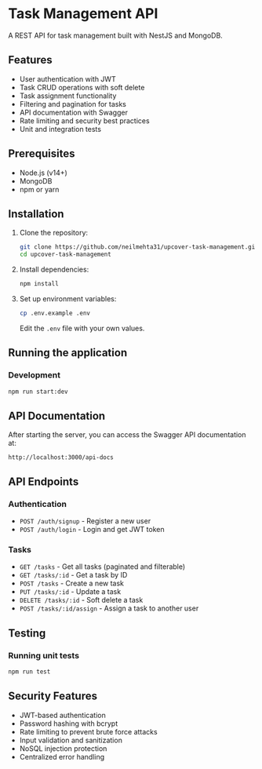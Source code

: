 # Task Management API

A REST API for task management built with NestJS and MongoDB.

## Features

- User authentication with JWT
- Task CRUD operations with soft delete
- Task assignment functionality
- Filtering and pagination for tasks
- API documentation with Swagger
- Rate limiting and security best practices
- Unit and integration tests

## Prerequisites

- Node.js (v14+)
- MongoDB
- npm or yarn

## Installation

1. Clone the repository:
   ```bash
   git clone https://github.com/neilmehta31/upcover-task-management.git
   cd upcover-task-management
   ```

2. Install dependencies:
   ```bash
   npm install
   ```

3. Set up environment variables:
   ```bash
   cp .env.example .env
   ```
   Edit the `.env` file with your own values.

## Running the application

### Development
```bash
npm run start:dev
```

## API Documentation

After starting the server, you can access the Swagger API documentation at:
```
http://localhost:3000/api-docs
```

## API Endpoints

### Authentication
- `POST /auth/signup` - Register a new user
- `POST /auth/login` - Login and get JWT token

### Tasks
- `GET /tasks` - Get all tasks (paginated and filterable)
- `GET /tasks/:id` - Get a task by ID
- `POST /tasks` - Create a new task
- `PUT /tasks/:id` - Update a task
- `DELETE /tasks/:id` - Soft delete a task
- `POST /tasks/:id/assign` - Assign a task to another user

## Testing

### Running unit tests
```bash
npm run test
```

## Security Features

- JWT-based authentication
- Password hashing with bcrypt
- Rate limiting to prevent brute force attacks
- Input validation and sanitization
- NoSQL injection protection
- Centralized error handling
